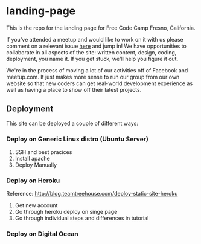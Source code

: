 # landing-page
This is the repo for the landing page for Free Code Camp Fresno, California. 

If you've attended a meetup and would like to work on it with us please comment on a relevant issue [here](https://github.com/freecodecamp-fresnoca/landing-page/issues) and jump in! We have opportunities to collaborate in all aspects of the site: written content, design, coding, deployment, you name it. If you get stuck, we'll help you figure it out.

We're in the process of moving a lot of our activities off of Facebook and meetup.com. It just makes more sense to run our group from our own website so that new coders can get real-world development experience as well as having a place to show off their latest projects.

## Deployment

This site can be deployed a couple of different ways:
### Deploy on Generic Linux distro (Ubuntu Server)
1. SSH and best pracices
2. Install apache
3. Deploy Manually
### Deploy on Heroku
Reference: http://blog.teamtreehouse.com/deploy-static-site-heroku 
1. Get new account
2. Go through heroku deploy on singe page
3. Go through individual steps and differences in tutorial
### Deploy on Digital Ocean
